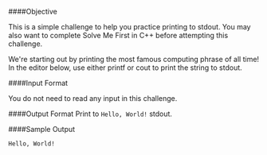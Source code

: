 ####Objective 

This is a simple challenge to help you practice printing to stdout. You may also want to complete Solve Me First in C++ before attempting this challenge.

We're starting out by printing the most famous computing phrase of all time! In the editor below, use either printf or cout to print the string  to stdout.

####Input Format

You do not need to read any input in this challenge.

####Output Format
Print  to `Hello, World!` stdout.

####Sample Output

```
Hello, World!
```